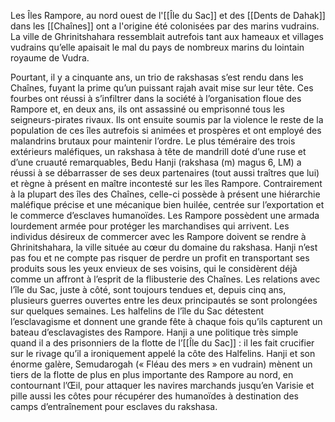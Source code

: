 Les Îles Rampore, au nord ouest de l'[[Île du Sac]] et des [[Dents de Dahak]] dans les [[Chaînes]] ont a l'origine été colonisées par des marins vudrains. La ville de Ghrinitshahara ressemblait autrefois tant aux hameaux et villages vudrains qu’elle apaisait le mal du pays de nombreux marins du lointain royaume de Vudra.

Pourtant, il y a cinquante ans, un trio de rakshasas s’est rendu dans les Chaînes, fuyant la prime qu’un puissant rajah avait mise sur leur tête. Ces fourbes ont réussi à s’infiltrer dans la
société à l’organisation floue des Rampore et, en deux ans, ils ont assassiné ou emprisonné tous les seigneurs-pirates rivaux. Ils ont ensuite soumis par la violence le reste de la population de ces îles autrefois si animées et prospères et ont employé des malandrins brutaux pour maintenir l’ordre. Le plus téméraire des trois extérieurs maléfiques, un rakshasa à tête de mandrill doté d’une ruse et d’une cruauté remarquables, Bedu Hanji
(rakshasa (m) magus 6, LM) a réussi à se débarrasser de ses deux partenaires (tout aussi traîtres que lui) et règne à présent en maître incontesté sur les îles Rampore. Contrairement à la plupart des îles des Chaînes, celle-ci possède à présent une hiérarchie maléfique précise et une mécanique bien huilée, centrée sur l’exportation et le commerce d’esclaves humanoïdes.
Les Rampore possèdent une armada lourdement armée pour protéger les marchandises qui arrivent. Les individus désireux de commercer avec les Rampore doivent se rendre à Ghrinitshahara, la ville située au cœur du domaine du rakshasa. Hanji n’est pas fou et ne compte pas risquer de perdre un profit en transportant ses produits sous les yeux envieux de ses voisins, qui le considèrent déjà comme un affront à l’esprit de la flibusterie des Chaînes. Les relations avec l’île du Sac, juste à côté, sont toujours tendues et, depuis cinq ans, plusieurs guerres ouvertes entre les deux principautés se sont prolongées sur quelques semaines. Les halfelins de l’île du Sac détestent l’esclavagisme et donnent une grande fête à chaque fois qu’ils capturent un bateau d’esclavagistes des Rampore. Hanji a une politique très simple quand il a des prisonniers de la flotte de l’[[Île du Sac]] : il les fait crucifier sur le rivage qu’il a ironiquement appelé la côte des Halfelins.
Hanji et son énorme galère, Semudarogah (« Fléau des mers » en vudrain) mènent un tiers de la flotte de plus en plus importante des Rampore au nord, en contournant l’Œil, pour attaquer les navires marchands jusqu’en Varisie et pille aussi les côtes pour récupérer des humanoïdes à destination des camps d’entraînement pour esclaves du rakshasa.
